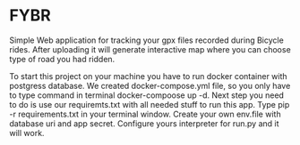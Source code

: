 # FYBR
 Simple Web application for tracking your gpx files recorded during Bicycle rides. After uploading it will generate interactive map where you can choose type of road you had ridden.
 
 To start this project on your machine you have to run docker container with postgress database. We created docker-compose.yml file, so you only have to type command in terminal docker-compoose up -d.
 Next step you need to do is use our requiremts.txt with all needed stuff to run this app. Type pip -r requirements.txt in your terminal window.
 Create your own env.file with database uri and app secret.
 Configure yours interpreter for run.py and it will work.
